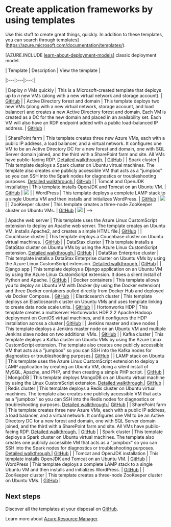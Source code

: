 <properties
   pageTitle="Application Frameworks | Windows Azure"
   description="Describes how to create popular application frameworks by using templates with Azure Resource Manager. Examples include the LAMP stack, SharePoint, and SQL Server."
   services="virtual-machines"
   documentationCenter="virtual-machines"
   authors="squillace"
   manager="timlt"
   editor=""
   tags="azure-resource-manager" />

<tags
	ms.service="virtual-machines"
	ms.date="10/21/2015"
	wacn.date=""/>

# Create application frameworks by using templates

Use this stuff to create great things, quickly. In addition to these templates, you can search through templates](https://azure.microsoft.com/documentation/templates/).

[AZURE.INCLUDE [learn-about-deployment-models](../includes/learn-about-deployment-models-rm-include.md)] classic deployment model.


| Template | Description | View the template | <!-- deleted by customization Deploy it right now | -->
<!-- deleted by customization |:---|:---|:---:|:---:| --><!-- keep by customization: begin --> |:---|:---|:---:| <!-- keep by customization: end -->
| Deploy *n* VMs quickly | This is a Microsoft-created template that deploys up to *n* new VMs (along with a new virtual network and storage account). | [GitHub](https://github.com/Azure/azure-quickstart-templates/tree/master/resource-loop-vms-vnet-aset/) | <!-- deleted by customization <a href="https://manage.windowsazure.cn/#create/Microsoft.Template/uri/https%3A%2F%2Fraw.githubusercontent.com%2FAzure%2Fazure-quickstart-templates%2Fmaster%2Fresource-loop-vms-vnet-aset%2Fazuredeploy.json" target="_blank"><img src="http://azuredeploy.net/deploybutton.png"/></a> | -->
| Active Directory forest and domain | This template deploys two new VMs (along with a new virtual network, storage account, and load balancer) and creates a new Active Directory forest and domain. Each VM is created as a DC for the new domain and placed in an availability set. Each VM will also have an RDP endpoint added with a public load-balanced IP address. | [GitHub](https://github.com/Azure/azure-quickstart-templates/tree/master/active-directory-new-domain-ha-2-dc) | <!-- deleted by customization <a href="https://manage.windowsazure.cn/#create/Microsoft.Template/uri/https%3A%2F%2Fraw.githubusercontent.com%2FAzure%2Fazure-quickstart-templates%2Fmaster%2Factive-directory-new-domain-ha-2-dc%2Fazuredeploy.json" target="_blank"><img src="http://azuredeploy.net/deploybutton.png"/></a> | -->
<!-- deleted by customization
| Apache web server | This template uses the Azure Linux CustomScript extension to deploy an Apache web server. The template creates an Ubuntu VM, installs Apache2, and creates a simple HTML file.| [GitHub](https://github.com/Azure/azure-quickstart-templates/tree/master/apache2-on-ubuntu-vm) | <a href="https://manage.windowsazure.cn/#create/Microsoft.Template/uri/https%3A%2F%2Fraw.githubusercontent.com%2FAzure%2Fazure-quickstart-templates%2Fmaster%2Fapache2-on-ubuntu-vm%2Fazuredeploy.json" target="_blank"><img src="http://azuredeploy.net/deploybutton.png"/></a>
| Couchbase cluster | This template deploys a Couchbase cluster on Ubuntu virtual machines. | [GitHub](https://github.com/Azure/azure-quickstart-templates/tree/master/couchbase-on-ubuntu) | <a href="https://manage.windowsazure.cn/#create/Microsoft.Template/uri/https%3A%2F%2Fraw.githubusercontent.com%2FAzure%2Fazure-quickstart-templates%2Fmaster%2Fcouchbase-on-ubuntu%2Fazuredeploy.json" target="_blank"><img src="http://azuredeploy.net/deploybutton.png"/></a> |
| DataStax cluster | This template installs a DataStax cluster on Ubuntu VMs by using the Azure Linux CustomScript extension. [Detailed walkthrough.](/documentation/articles/virtual-machines-datastax-template)| [GitHub](https://github.com/Azure/azure-quickstart-templates/tree/master/datastax-on-ubuntu) | <a href="https://manage.windowsazure.cn/#create/Microsoft.Template/uri/https%3A%2F%2Fraw.githubusercontent.com%2FAzure%2Fazure-quickstart-templates%2Fmaster%2Fdatastax-on-ubuntu%2Fazuredeploy.json" target="_blank"><img src="http://azuredeploy.net/deploybutton.png"/></a> |
| DataStax Enterprise cluster | This template installs a DataStax Enterprise cluster on Ubuntu VMs by using the Azure Linux CustomScript extension. [Detailed walkthrough.](/documentation/articles/virtual-machines-datastax-enterprise-template)| [GitHub](https://github.com/Azure/azure-quickstart-templates/tree/master/datastax-enterprise) | <a href="https://manage.windowsazure.cn/#create/Microsoft.Template/uri/https%3A%2F%2Fraw.githubusercontent.com%2FAzure%2Fazure-quickstart-templates%2Fmaster%2Fdatastax-enterprise%2Fazuredeploy.json" target="_blank"><img src="http://azuredeploy.net/deploybutton.png"/></a> |
| Django app | This template deploys a Django application on an Ubuntu VM by using the Azure Linux CustomScript extension. It does a silent install of Python and Apache. | [GitHub](https://github.com/Azure/azure-quickstart-templates/tree/master/django-app) | <a href="https://manage.windowsazure.cn/#create/Microsoft.Template/uri/https%3A%2F%2Fraw.githubusercontent.com%2FAzure%2Fazure-quickstart-templates%2Fmaster%2Fdjango-app%2Fazuredeploy.json" target="_blank"><img src="http://azuredeploy.net/deploybutton.png"/></a> |
| Docker containers | This template allows you to deploy an Ubuntu VM with Docker (by using the Docker extension) and three Docker containers pulled directly from Docker Hub and deployed via Docker Compose. | [GitHub](https://github.com/Azure/azure-quickstart-templates/tree/master/docker-simple-on-ubuntu) | <a href="https://manage.windowsazure.cn/#create/Microsoft.Template/uri/https%3A%2F%2Fraw.githubusercontent.com%2FAzure%2Fazure-quickstart-templates%2Fmaster%2Fdocker-simple-on-ubuntu%2Fazuredeploy.json" target="_blank"><img src="http://azuredeploy.net/deploybutton.png"/></a> |
| Elasticsearch cluster | This template deploys an Elasticsearch cluster on Ubuntu VMs and uses template linking to create data node scale units. | [GitHub](https://github.com/Azure/azure-quickstart-templates/tree/master/elasticsearch) | <a href="https://manage.windowsazure.cn/#create/Microsoft.Template/uri/https%3A%2F%2Fraw.githubusercontent.com%2FAzure%2Fazure-quickstart-templates%2Fmaster%2Felasticsearch%2Fazuredeploy.json" target="_blank"><img src="http://azuredeploy.net/deploybutton.png"/></a> |
| Hortonworks HDP | This template creates a multiserver Hortonworks HDP 2.2 Apache Hadoop deployment on CentOS virtual machines, and it configures the HDP installation across a cluster.|  [GitHub](https://github.com/Azure/azure-quickstart-templates/tree/master/hortonworks-on-centos) | <a href="https://manage.windowsazure.cn/#create/Microsoft.Template/uri/https%3A%2F%2Fraw.githubusercontent.com%2FAzure%2Fazure-quickstart-templates%2Fmaster%2Fhortonworks-on-centos%2Fazuredeploy.json" target="_blank"><img src="http://azuredeploy.net/deploybutton.png"/></a>|
| Jenkins master and slave nodes | This template deploys a Jenkins master node on an Ubuntu VM and multiple Jenkins slave nodes on two additional VMs. | [GitHub](https://github.com/Azure/azure-quickstart-templates/tree/master/jenkins-on-ubuntu) | <a href="https://manage.windowsazure.cn/#create/Microsoft.Template/uri/https%3A%2F%2Fraw.githubusercontent.com%2FAzure%2Fazure-quickstart-templates%2Fmaster%2Fjenkins-on-ubuntu%2Fazuredeploy.json" target="_blank"><img src="http://azuredeploy.net/deploybutton.png"/></a> |
| Kafka cluster | This template deploys a Kafka cluster on Ubuntu VMs by using the Azure Linux CustomScript extension. The template also creates one publicly accessible VM that acts as a "jumpbox" so you can SSH into the Kafka nodes for diagnostics or troubleshooting purposes.| [GitHub](https://github.com/Azure/azure-quickstart-templates/tree/master/kafka-on-ubuntu) | <a href="https://manage.windowsazure.cn/#create/Microsoft.Template/uri/https%3A%2F%2Fraw.githubusercontent.com%2FAzure%2Fazure-quickstart-templates%2Fmaster%kafka-on-ubuntu%2Fazuredeploy.json" target="_blank"><img src="http://azuredeploy.net/deploybutton.png"/></a> |
| LAMP stack on Ubuntu | This template uses the Azure Linux CustomScript extension to deploy a LAMP application by creating an Ubuntu VM, doing a silent install of MySQL, Apache, and PHP, and then creating a simple PHP script. | [GitHub](https://github.com/Azure/azure-quickstart-templates/tree/master/lamp-app) | <a href="https://manage.windowsazure.cn/#create/Microsoft.Template/uri/https%3A%2F%2Fraw.githubusercontent.com%2FAzure%2Fazure-quickstart-templates%2Fmaster%2Flamp-app%2Fazuredeploy.json" target="_blank"><img src="http://azuredeploy.net/deploybutton.png"/></a> |
| MongoDB | This template deploys MongoDB on an Ubuntu virtual machine by using the Linux CustomScript extension. [Detailed walkthrough.](/documentation/articles/virtual-machines-mongodb-template)| [GitHub](https://github.com/Azure/azure-quickstart-templates/tree/master/mongodb-on-ubuntu) | <a href="https://manage.windowsazure.cn/#create/Microsoft.Template/uri/https%3A%2F%2Fraw.githubusercontent.com%2FAzure%2Fazure-quickstart-templates%2Fmaster%2Fmongodb-on-ubuntu%2Fazuredeploy.json" target="_blank"><img src="http://azuredeploy.net/deploybutton.png"/></a> |
| Redis cluster | This template deploys a Redis cluster on Ubuntu virtual machines. The template also creates one publicly accessible VM that acts as a "jumpbox" so you can SSH into the Redis nodes for diagnostics or troubleshooting purposes. [Detailed walkthrough.](/documentation/articles/virtual-machines-redis-template)| [GitHub](https://github.com/Azure/azure-quickstart-templates/tree/master/redis-high-availability) | <!-- deleted by customization <a href="https://manage.windowsazure.cn/#create/Microsoft.Template/uri/https%3A%2F%2Fraw.githubusercontent.com%2FAzure%2Fazure-quickstart-templates%2Fmaster%2Fredis-high-availability%2Fazuredeploy.json" target="_blank"><img src="http://azuredeploy.net/deploybutton.png"/></a> | -->
| SharePoint farm | This template creates three new Azure VMs, each with a public IP address, a load balancer, and a virtual network. It configures one VM to be an Active Directory DC for a new forest and domain, one with SQL Server domain joined, and the third with a SharePoint farm and site. All VMs have public-facing RDP. [Detailed walkthrough.](/documentation/articles/virtual-machines-rmtemplate-sharepoint-walkthrough) | [GitHub](https://github.com/Azure/azure-quickstart-templates/tree/master/sharepoint-three-vm) | <!-- deleted by customization <a href="https://manage.windowsazure.cn/#create/Microsoft.Template/uri/https%3A%2F%2Fraw.githubusercontent.com%2FAzure%2Fazure-quickstart-templates%2Fmaster%2Fsharepoint-three-vm%2Fazuredeploy.json" target="_blank"><img src="http://azuredeploy.net/deploybutton.png"/></a> | -->
| Spark cluster | This template deploys a Spark cluster on Ubuntu virtual machines. The template also creates one publicly accessible VM that acts as a "jumpbox" so you can SSH into the Spark nodes for diagnostics or troubleshooting purposes. [Detailed walkthrough.](/documentation/articles/virtual-machines-spark-template)| [GitHub](https://github.com/Azure/azure-quickstart-templates/tree/master/spark-ubuntu-multidisks) | <!-- deleted by customization <a href="https://manage.windowsazure.cn/#create/Microsoft.Template/uri/https%3A%2F%2Fraw.githubusercontent.com%2FAzure%2Fazure-quickstart-templates%2Fmaster%2Fspark-ubuntu-multidisks%2Fazuredeploy.json" target="_blank"><img src="http://azuredeploy.net/deploybutton.png"/></a> | -->
| Tomcat and OpenJDK installation | This template installs OpenJDK and Tomcat on an Ubuntu VM. | [GitHub](https://github.com/Azure/azure-quickstart-templates/tree/master/openjdk-tomcat-ubuntu-vm) | <a href="https://manage.windowsazure.cn/#create/Microsoft.Template/uri/https%3A%2F%2Fraw.githubusercontent.com%2FAzure%2Fazure-quickstart-templates%2Fmaster%2Fopenjdk-tomcat-ubuntu-vm%2Fazuredeploy.json" target="_blank"><img src="http://azuredeploy.net/deploybutton.png"/></a> |
| WordPress | This template deploys a complete LAMP stack to a single Ubuntu VM and then installs and initializes WordPress. | [GitHub](https://github.com/Azure/azure-quickstart-templates/tree/master/wordpress-single-vm-ubuntu) | <a href="https://manage.windowsazure.cn/#create/Microsoft.Template/uri/https%3A%2F%2Fraw.githubusercontent.com%2FAzure%2Fazure-quickstart-templates%2Fmaster%2Fwordpress-single-vm-ubuntu%2Fazuredeploy.json" target="_blank"><img src="http://azuredeploy.net/deploybutton.png"/></a> |
| ZooKeeper cluster | This template creates a three-node ZooKeeper cluster on Ubuntu VMs. | [GitHub](https://github.com/Azure/azure-quickstart-templates/tree/master/zookeeper-cluster-ubuntu-vm) | <a href="https://manage.windowsazure.cn/#create/Microsoft.Template/uri/https%3A%2F%2Fraw.githubusercontent.com%2FAzure%2Fazure-quickstart-templates%2Fmaster%2Fzookeeper-cluster-ubuntu-vm%2Fazuredeploy.json" target="_blank"><img src="http://azuredeploy.net/deploybutton.png"/></a> |
-->
<!-- keep by customization: begin -->
| Apache web server | This template uses the Azure Linux CustomScript extension to deploy an Apache web server. The template creates an Ubuntu VM, installs Apache2, and creates a simple HTML file.| [GitHub](https://github.com/Azure/azure-quickstart-templates/tree/master/apache2-on-ubuntu-vm) | 
| Couchbase cluster | This template deploys a Couchbase cluster on Ubuntu virtual machines. | [GitHub](https://github.com/Azure/azure-quickstart-templates/tree/master/couchbase-on-ubuntu) |
| DataStax cluster | This template installs a DataStax cluster on Ubuntu VMs by using the Azure Linux CustomScript extension. [Detailed walkthrough.](/documentation/articles/virtual-machines-datastax-template)| [GitHub](https://github.com/Azure/azure-quickstart-templates/tree/master/datastax-on-ubuntu) |
| DataStax Enterprise cluster | This template installs a DataStax Enterprise cluster on Ubuntu VMs by using the Azure Linux CustomScript extension. [Detailed walkthrough.](/documentation/articles/virtual-machines-datastax-enterprise-template)| [GitHub](https://github.com/Azure/azure-quickstart-templates/tree/master/datastax-enterprise) |
| Django app | This template deploys a Django application on an Ubuntu VM by using the Azure Linux CustomScript extension. It does a silent install of Python and Apache. | [GitHub](https://github.com/Azure/azure-quickstart-templates/tree/master/django-app) |
| Docker containers | This template allows you to deploy an Ubuntu VM with Docker (by using the Docker extension) and three Docker containers pulled directly from Docker Hub and deployed via Docker Compose. | [GitHub](https://github.com/Azure/azure-quickstart-templates/tree/master/docker-simple-on-ubuntu) |
| Elasticsearch cluster | This template deploys an Elasticsearch cluster on Ubuntu VMs and uses template linking to create data node scale units. | [GitHub](https://github.com/Azure/azure-quickstart-templates/tree/master/elasticsearch) |
| Hortonworks HDP | This template creates a multiserver Hortonworks HDP 2.2 Apache Hadoop deployment on CentOS virtual machines, and it configures the HDP installation across a cluster.|  [GitHub](https://github.com/Azure/azure-quickstart-templates/tree/master/hortonworks-on-centos) | 
| Jenkins master and slave nodes | This template deploys a Jenkins master node on an Ubuntu VM and multiple Jenkins slave nodes on two additional VMs. | [GitHub](https://github.com/Azure/azure-quickstart-templates/tree/master/jenkins-on-ubuntu) |
| Kafka cluster | This template deploys a Kafka cluster on Ubuntu VMs by using the Azure Linux CustomScript extension. The template also creates one publicly accessible VM that acts as a "jumpbox" so you can SSH into the Kafka nodes for diagnostics or troubleshooting purposes.| [GitHub](https://github.com/Azure/azure-quickstart-templates/tree/master/kafka-on-ubuntu) |
| LAMP stack on Ubuntu | This template uses the Azure Linux CustomScript extension to deploy a LAMP application by creating an Ubuntu VM, doing a silent install of MySQL, Apache, and PHP, and then creating a simple PHP script. | [GitHub](https://github.com/Azure/azure-quickstart-templates/tree/master/lamp-app) |
| MongoDB | This template deploys MongoDB on an Ubuntu virtual machine by using the Linux CustomScript extension. [Detailed walkthrough.](/documentation/articles/virtual-machines-mongodb-template)| [GitHub](https://github.com/Azure/azure-quickstart-templates/tree/master/mongodb-on-ubuntu) |
| Redis cluster | This template deploys a Redis cluster on Ubuntu virtual machines. The template also creates one publicly accessible VM that acts as a "jumpbox" so you can SSH into the Redis nodes for diagnostics or troubleshooting purposes. [Detailed walkthrough.](/documentation/articles/virtual-machines-redis-template)| [GitHub](https://github.com/Azure/azure-quickstart-templates/tree/master/redis-high-availability) | <!-- deleted by customization <a href="https://manage.windowsazure.cn/#create/Microsoft.Template/uri/https%3A%2F%2Fraw.githubusercontent.com%2FAzure%2Fazure-quickstart-templates%2Fmaster%2Fredis-high-availability%2Fazuredeploy.json" target="_blank"><img src="http://azuredeploy.net/deploybutton.png"/></a> | -->
| SharePoint farm | This template creates three new Azure VMs, each with a public IP address, a load balancer, and a virtual network. It configures one VM to be an Active Directory DC for a new forest and domain, one with SQL Server domain joined, and the third with a SharePoint farm and site. All VMs have public-facing RDP. [Detailed walkthrough.](/documentation/articles/virtual-machines-rmtemplate-sharepoint-walkthrough) | [GitHub](https://github.com/Azure/azure-quickstart-templates/tree/master/sharepoint-three-vm) | <!-- deleted by customization <a href="https://manage.windowsazure.cn/#create/Microsoft.Template/uri/https%3A%2F%2Fraw.githubusercontent.com%2FAzure%2Fazure-quickstart-templates%2Fmaster%2Fsharepoint-three-vm%2Fazuredeploy.json" target="_blank"><img src="http://azuredeploy.net/deploybutton.png"/></a> | -->
| Spark cluster | This template deploys a Spark cluster on Ubuntu virtual machines. The template also creates one publicly accessible VM that acts as a "jumpbox" so you can SSH into the Spark nodes for diagnostics or troubleshooting purposes. [Detailed walkthrough.](/documentation/articles/virtual-machines-spark-template)| [GitHub](https://github.com/Azure/azure-quickstart-templates/tree/master/spark-ubuntu-multidisks) | <!-- deleted by customization <a href="https://manage.windowsazure.cn/#create/Microsoft.Template/uri/https%3A%2F%2Fraw.githubusercontent.com%2FAzure%2Fazure-quickstart-templates%2Fmaster%2Fspark-ubuntu-multidisks%2Fazuredeploy.json" target="_blank"><img src="http://azuredeploy.net/deploybutton.png"/></a> | -->
| Tomcat and OpenJDK installation | This template installs OpenJDK and Tomcat on an Ubuntu VM. | [GitHub](https://github.com/Azure/azure-quickstart-templates/tree/master/openjdk-tomcat-ubuntu-vm) |
| WordPress | This template deploys a complete LAMP stack to a single Ubuntu VM and then installs and initializes WordPress. | [GitHub](https://github.com/Azure/azure-quickstart-templates/tree/master/wordpress-single-vm-ubuntu) |
| ZooKeeper cluster | This template creates a three-node ZooKeeper cluster on Ubuntu VMs. | [GitHub](https://github.com/Azure/azure-quickstart-templates/tree/master/zookeeper-cluster-ubuntu-vm) |
<!-- keep by customization: end -->

## Next steps

Discover all the templates at your disposal on [GitHub](https://github.com/Azure/azure-quickstart-templates).

Learn more about [Azure Resource Manager](/documentation/articles/resource-group-template-deploy).
